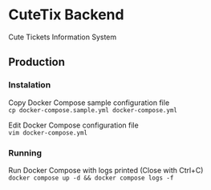 # CuteTix Backend

Cute Tickets Information System

## Production

### Instalation

Copy Docker Compose sample configuration file \
`cp docker-compose.sample.yml docker-compose.yml`

Edit Docker Compose configuration file \
`vim docker-compose.yml`

### Running

Run Docker Compose with logs printed (Close with Ctrl+C) \
`docker compose up -d && docker compose logs -f`
